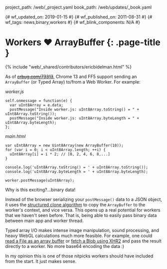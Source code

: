 project_path: /web/_project.yaml
book_path: /web/updates/_book.yaml

{# wf_updated_on: 2019-01-15 #}
{# wf_published_on: 2011-08-31 #}
{# wf_tags: news,binary,workers #}
{# wf_blink_components: N/A #}

# Workers ♥ ArrayBuffer {: .page-title }

{% include "web/_shared/contributors/ericbidelman.html" %}


As of <strike>[crbug.com/73313](https://crbug.com/73313)</strike>, Chrome 13 and FF5 support sending an `ArrayBuffer` (or Typed Array) to/from a Web Worker. For example:

*worker.js*


    self.onmessage = function(e) {
      var uInt8Array = e.data;
      postMessage("Inside worker.js: uInt8Array.toString() = " + uInt8Array.toString());
      postMessage("Inside worker.js: uInt8Array.byteLength = " + uInt8Array.byteLength);
    };


*main.html*


    var uInt8Array = new Uint8Array(new ArrayBuffer(10));
    for (var i = 0; i < uInt8Array.length; ++i) {
      uInt8Array[i] = i * 2; // [0, 2, 4, 6, 8,...]
    }

    console.log('uInt8Array.toString() = ' + uInt8Array.toString());
    console.log('uInt8Array.byteLength = ' + uInt8Array.byteLength);

    worker.postMessage(uInt8Array);


Why is this exciting?...binary data!

Instead of the browser serializing your `postMessage()` data to a JSON object, it uses the [structured clone algorithm](https://developer.mozilla.org/en-US/docs/Web/API/Web_Workers_API/Structured_clone_algorithm) to copy the `ArrayBuffer` to the worker's context, and vice versa. This opens up a real potential for workers that we haven't seen before. That is, being able to easily pass binary data between main app and worker thread.

Typed array I/O makes intense image manipulation, sound processing, and heavy WebGL calculations much more feasible. For example, one could [read a File as an array buffer](https://www.html5rocks.com/en/tutorials/file/dndfiles/#toc-reading-files) or [fetch a Blob using XHR2](https://www.html5rocks.com/en/tutorials/file/xhr2/#toc-reponseTypeArrayBuffer) and pass the result directly to a worker. No more base64 encoding the data :)

In my opinion this is one of those nitpicks workers should have included from the start. It just makes sense.


